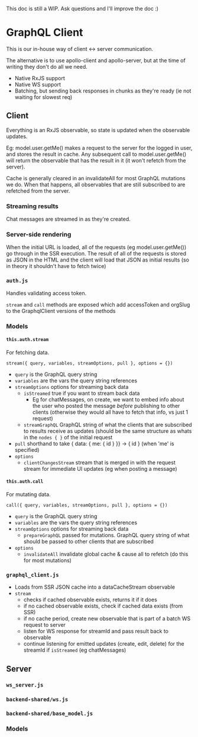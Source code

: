 This doc is still a WIP. Ask questions and I'll improve the doc :)

# GraphQL Client
This is our in-house way of client <-> server communication.

The alternative is to use apollo-client and apollo-server, but at the time of writing they don't do all we need.

- Native RxJS support
- Native WS support
- Batching, but sending back responses in chunks as they're ready (ie not waiting for slowest req)

## Client
Everything is an RxJS observable, so state is updated when the observable updates.

Eg: model.user.getMe() makes a request to the server for the logged in user, and stores the result in cache. Any subsequent call to model.user.getMe() will return the observable that has the result in it (it won't refetch from the server).

Cache is generally cleared in an invalidateAll for most GraphQL mutations we do. When that happens, all observables that are still subscribed to are refetched from the server.

### Streaming results
Chat messages are streamed in as they're created.

### Server-side rendering
When the initial URL is loaded, all of the requests (eg model.user.getMe()) go through in the SSR execution. The result of all of the requests is stored as JSON in the HTML and the client will load that JSON as initial results (so in theory it shouldn't have to fetch twice)

### `auth.js`
Handles validating access token.

`stream` and `call` methods are exposed which add accessToken and orgSlug to the GraphqlClient versions of the methods

### Models
#### `this.auth.stream`
For fetching data.

`stream({ query, variables, streamOptions, pull }, options = {})`
- `query` is the GraphQL query string
- `variables` are the vars the query string references
- `streamOptions` options for streaming back data
  - `isStreamed` true if you want to stream back data
    - Eg for chatMessages, on create, we want to embed info about the user who posted the message *before* publishing to other clients (otherwise they would all have to fetch that info, vs just 1 request)
  - `streamGraphQL` GraphQL string of what the clients that are subscribed to results receive as updates (should be the same structure as whats in the `nodes { }` of the initial request
- `pull` shorthand to take { data: { me: { id } }} -> { id } (when 'me' is specified)
- `options`
  - `clientChangesStream` stream that is merged in with the request stream for immediate UI updates (eg when posting a message)

#### `this.auth.call`
For mutating data.

`call({ query, variables, streamOptions, pull }, options = {})`
- `query` is the GraphQL query string
- `variables` are the vars the query string references
- `streamOptions` options for streaming back data
  - `prepareGraphQL` passed for mutations. GraphQL query string of what should be passed to other clients that are subscribed
- `options`
  - `invalidateAll` invalidate global cache & cause all to refetch (do this for most mutations)

### `graphql_client.js`
- Loads from SSR JSON cache into a dataCacheStream observable
- `stream`
  - checks if cached observable exists, returns it if it does
  - if no cached observable exists, check if cached data exists (from SSR)
  - if no cache period, create new observable that is part of a batch WS request to server
  - listen for WS response for streamId and pass result back to observable
  - continue listening for emitted updates (create, edit, delete) for the streamId if `isStreamed` (eg chatMessages)

## Server
### `ws_server.js`

### `backend-shared/ws.js`

### `backend-shared/base_model.js`

### Models
